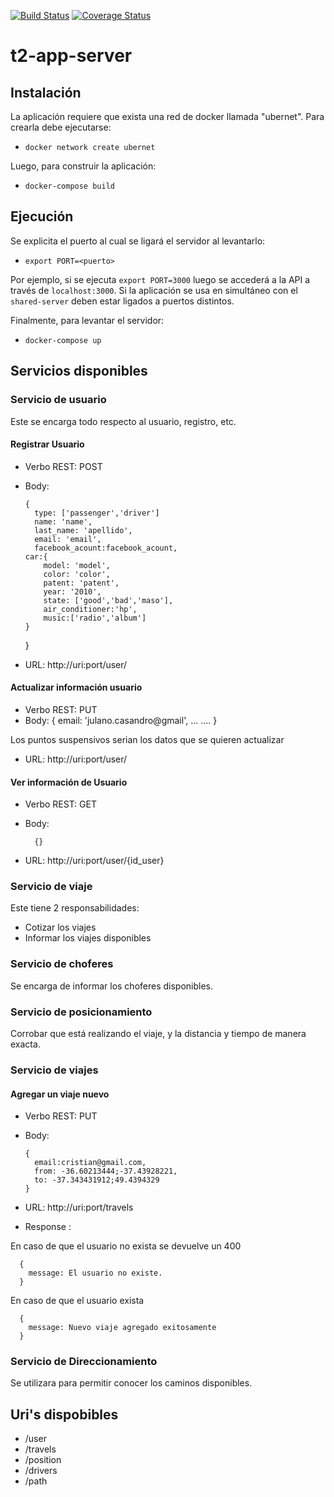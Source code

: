 [![Build Status](https://travis-ci.org/agufiuba/t2-app-server.svg?branch=master)](https://travis-ci.org/agufiuba/t2-app-server)
[![Coverage Status](https://coveralls.io/repos/github/agufiuba/t2-app-server/badge.svg?branch=master)](https://coveralls.io/github/agufiuba/t2-app-server?branch=master)

# t2-app-server

## Instalación

La aplicación requiere que exista una red de docker llamada "ubernet". Para crearla debe ejecutarse:

-   `docker network create ubernet`

Luego, para construir la aplicación:

-   `docker-compose build`

## Ejecución

Se explicita el puerto al cual se ligará el servidor al levantarlo:

-   `export PORT=<puerto>`

Por ejemplo, si se ejecuta `export PORT=3000` luego se accederá a la API a través de `localhost:3000`. Si la aplicación se usa en simultáneo con el `shared-server` deben estar ligados a puertos distintos.

Finalmente, para levantar el servidor:

-   `docker-compose up`

## Servicios disponibles

### Servicio de usuario

Este se encarga todo respecto al usuario, registro, etc.

#### Registrar Usuario

+ Verbo REST: POST

+ Body:

      {
        type: ['passenger','driver']
        name: 'name',
        last_name: 'apellido',
        email: 'email',
        facebook_acount:facebook_acount,
      car:{
          model: 'model',
          color: 'color',
          patent: 'patent',
          year: '2010',
          state: ['good','bad','maso'],
          air_conditioner:'hp',
          music:['radio','album']
      }
    }

+ URL: http://uri:port/user/

#### Actualizar información usuario

+ Verbo REST: PUT
+ Body:
              {
                email: 'julano.casandro@gmail',
                ...
                ....
              }

Los puntos suspensivos serian los datos que se quieren actualizar

+ URL: http://uri:port/user/

#### Ver información de Usuario

+ Verbo REST: GET
+ Body:

        {}

+ URL: http://uri:port/user/{id_user}



### Servicio de viaje

Este tiene 2 responsabilidades:

+ Cotizar los viajes
+ Informar los viajes disponibles


### Servicio de choferes

Se encarga de informar los choferes disponibles.


### Servicio de posicionamiento


Corrobar que está realizando el viaje, y la distancia y tiempo de manera exacta.

### Servicio de viajes

#### Agregar un viaje nuevo

+ Verbo REST: PUT
+ Body:

      {
        email:cristian@gmail.com,
        from: -36.60213444;-37.43928221,
        to: -37.343431912;49.4394329
      }

+ URL: http://uri:port/travels

+ Response :

En caso de que el usuario no exista se devuelve un 400

      {
        message: El usuario no existe.
      }

En caso de que el usuario exista

      {
        message: Nuevo viaje agregado exitosamente
      }


### Servicio de Direccionamiento

Se utilizara para permitir conocer los caminos disponibles.



## Uri's dispobibles


+ /user
+ /travels
+ /position
+ /drivers
+ /path
